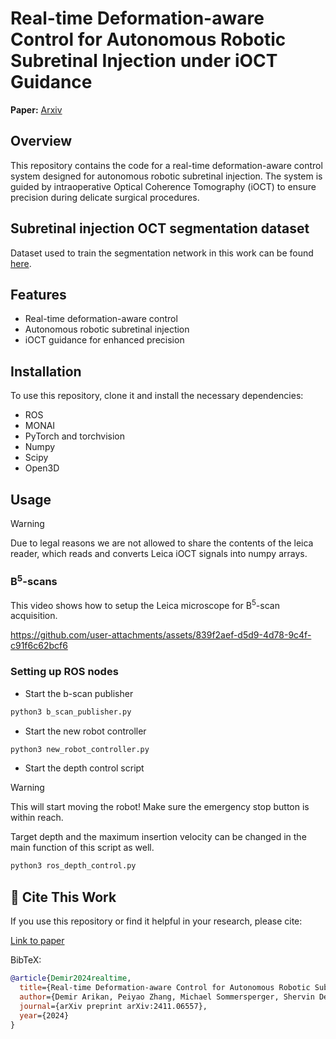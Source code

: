 # Real-time Deformation-aware Control for Autonomous Robotic Subretinal Injection under iOCT Guidance

**Paper:** [Arxiv](https://arxiv.org/abs/2411.06557) 

## Overview 
This repository contains the code for a real-time deformation-aware control system designed for autonomous robotic subretinal injection. The system is guided by intraoperative Optical Coherence Tomography (iOCT) to ensure precision during delicate surgical procedures.

## Subretinal injection OCT segmentation dataset
Dataset used to train the segmentation network in this work can be found [here](https://github.com/demirarikan/subretinal-injection-oct-dataset).

## Features
- Real-time deformation-aware control
- Autonomous robotic subretinal injection
- iOCT guidance for enhanced precision

## Installation
To use this repository, clone it and install the necessary dependencies:
- ROS
- MONAI
- PyTorch and torchvision
- Numpy
- Scipy
- Open3D

## Usage
>[!WARNING]
>Due to legal reasons we are not allowed to share the contents of the leica reader, which reads and converts Leica iOCT signals into numpy arrays.

### B<sup>5</sup>-scans
This video shows how to setup the Leica microscope for B<sup>5</sup>-scan acquisition.

https://github.com/user-attachments/assets/839f2aef-d5d9-4d78-9c4f-c91f6c62bcf6

### Setting up ROS nodes

- Start the b-scan publisher
```python
python3 b_scan_publisher.py
```
- Start the new robot controller
```python
python3 new_robot_controller.py
```
- Start the depth control script
  
>[!WARNING]
>This will start moving the robot! Make sure the emergency stop button is within reach.

Target depth and the maximum insertion velocity can be changed in the main function of this script as well. 
```python
python3 ros_depth_control.py
```

## 📄 Cite This Work

If you use this repository or find it helpful in your research, please cite:

[Link to paper]([https://link-to-paper.com](https://arxiv.org/abs/2411.06557))

BibTeX:
```bibtex
@article{Demir2024realtime,
  title={Real-time Deformation-aware Control for Autonomous Robotic Subretinal Injection under iOCT Guidance},
  author={Demir Arikan, Peiyao Zhang, Michael Sommersperger, Shervin Dehghani, Mojtaba Esfandiari, Russel H. Taylor, M. Ali Nasseri, Peter Gehlbach, Nassir Navab, Iulian Iordachita},
  journal={arXiv preprint arXiv:2411.06557},
  year={2024}
}
